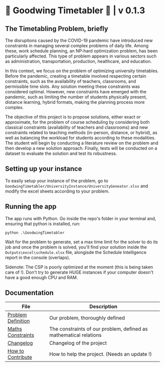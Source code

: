 ﻿# :calendar: Goodwing Timetabler :calendar: | v 0.1.3

## The Timetabling Problem, briefly

The disruptions caused by the COVID-19 pandemic have introduced new constraints in managing several complex problems of daily life. Among these, work schedule planning, an NP-hard optimization problem, has been particularly affected. This type of problem appears in various sectors such as administration, transportation, production, healthcare, and education.

In this context, we focus on the problem of optimizing university timetables. Before the pandemic, creating a timetable involved respecting certain constraints, such as the availability of teachers, classrooms, and permissible time slots. Any solution meeting these constraints was considered optimal. However, new constraints have emerged with the pandemic, such as limiting the number of students physically present, distance learning, hybrid formats, making the planning process more complex.

The objective of this project is to propose solutions, either exact or approximate, for the problem of course scheduling by considering both classical constraints (availability of teachers and classrooms) and new constraints related to teaching methods (in-person, distance, or hybrid), as well as balancing the workload for students according to these modalities.
The student will begin by conducting a literature review on the problem and then develop a new solution approach. Finally, tests will be conducted on a dataset to evaluate the solution and test its robustness.

## Setting up your instance

To easily setup your instance of the problem, go to `GoodwingTimetabler/UniversityInstance/UniversityGeneator.xlsx` and modify the excel sheets according to your problem.

## Running the app

The app runs with Python. Go inside the repo's folder in your terminal and, ensuring that python is installed, run:

`python .\GoodwingTimetabler`

Wait for the problem to generate, set a max time limit for the solver to do its job and once the problem is solved, you'll find your solution inside the `Outputs\excel\schedule.xlsx` file, alongisde the Schedule Intelligence report in the console (overlaps).

Sidenote: The CSP is poorly optimized at the moment (this is being taken care of !). Don't try to generate HUGE instances if your computer doesn't have a good enough CPU and RAM.

## Documentation

| File           | Description                      |
|------------------|----------------------------------|
| [Problem Definition](Problem_Definition.md) | Our problem, thoroughly defined |
| [Maths Constraints](Constraints_Maths.md) | The constraints of our problem, defined as mathematical relations |
| [Changelog](Changelog.md) | Changelog of the project |
| [How to Contribute](how_to_contribute.pdf) | How to help the project. (Needs an update !) |
